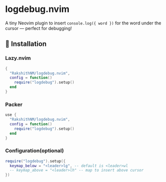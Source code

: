 # logdebug.nvim
A tiny Neovim plugin to insert `console.log({ word })` for the word under the cursor — perfect for debugging!

## 🔧 Installation

### Lazy.nvim

```lua
{
  "RakshithNM/logdebug.nvim",
  config = function()
    require("logdebug").setup()
  end
}
```

### Packer

```lua
use {
  "RakshithNM/logdebug.nvim",
  config = function()
    require("logdebug").setup()
  end
}
```

### Configuration(optional)

```lua
require("logdebug").setup({
  keymap_below = "<leader>lg", -- default is <leader>wl
  -- keymap_above = "<leader>lh" -- map to insert above cursor
})
```
